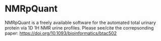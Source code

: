 # NMRpQuant
NMRpQuant is a freely available software for the automated total urinary protein via 1D 1H NMR urine profiles.
Please see/cite the correpsonding paper: https://doi.org/10.1093/bioinformatics/btac502 
